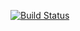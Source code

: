 [![Build Status](https://app.travis-ci.com/oskar117/tau.svg?branch=master)](https://app.travis-ci.com/oskar117/tau)
